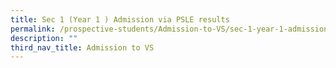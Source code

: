 ```yaml
---
title: Sec 1 (Year 1 ) Admission via PSLE results
permalink: /prospective-students/Admission-to-VS/sec-1-year-1-admission-via-psle-results/
description: ""
third_nav_title: Admission to VS
---
```

